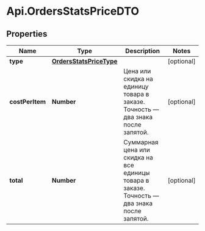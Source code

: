 # Api.OrdersStatsPriceDTO

## Properties

Name | Type | Description | Notes
------------ | ------------- | ------------- | -------------
**type** | [**OrdersStatsPriceType**](OrdersStatsPriceType.md) |  | [optional] 
**costPerItem** | **Number** | Цена или скидка на единицу товара в заказе.  Точность — два знака после запятой.  | [optional] 
**total** | **Number** | Суммарная цена или скидка на все единицы товара в заказе.  Точность — два знака после запятой.  | [optional] 


